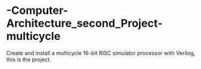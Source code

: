 # -Computer-Architecture_second_Project-multicycle
Create and install a multicycle 16-bit RISC simulator processor with Verilog, this is the project.
